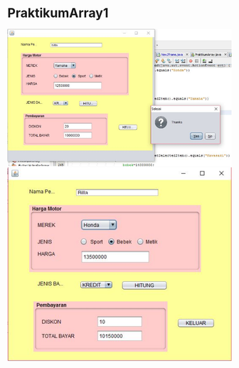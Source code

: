 # PraktikumArray1
![Images](https://github.com/Nabillabsyrl/PraktikumArray1/blob/master/14.JPG)
![Images](https://github.com/Nabillabsyrl/PraktikumArray1/blob/master/123.JPG)
